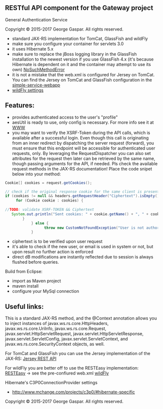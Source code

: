 RESTful API component for the Gateway project
----
General Authentication Service

Copyright © 2015-2017 George Gaspar. All rights reserved.

- standard JAX-RS implementation for TomCat, GlassFish and wildFly 
- make sure you configure your container for servlets 3.0
- it uses Hibernate 5.x
- make sure to replace the jBoss logging library in the GlassFish installation to the newest version if you use GlassFish 4.x (it's because Hibernate is dependent on it and the container may attempt to use its own) [NoSuchMethodError](https://medium.com/@mertcal/using-hibernate-5-on-payara-cc242212a5d6#.n537odinq)
- it is not a mistake that the web.xml is configured for Jersey on TomCat. You can find the Jersey on TomCat and GlassFish configuration in the [simple-service-webapp](https://github.com/igeorge0902/Gateway/tree/master/simple-service-webapp/src/main/webapp/WEB-INF)
- [wildFly settings](https://github.com/igeorge0902/Gateway/tree/update/API/wildFly)

Features:
----
- provides authenticated access to the user's "profile"
- aesUtil is ready to use, only config is necessary. For more info see it at [WWW](https://github.com/igeorge0902/Gateway/tree/update/WWW)
- you may want to verify the XSRF-Token during the API calls, which is available after a successful login. Even though this call is originating from an inner redirect by dispatching the server request (forward), you must ensure that this endpoint will be accessible for authenticated user requests, only. By leveraging the RequestDispatcher you can also set attributes for the request then later can be retrieved by the same name, though passing arguments for the API, if needed. Pls check the available request methods in the JAX-RS documentation! Place the code snipet below into your method:

```Java
Cookie[] cookies = request.getCookies();

// check if the original response cookie for the same client is present
if (cookies != null && headers.getRequestHeader("Ciphertext").isEmpty()) {
	 for (Cookie cookie : cookies) {
				 
//TODO: validate XSRF-TOKEN && Ciphertext
   System.out.println("Sent cookies: " + cookie.getName() + ", " + cookie.getValue());
        }
			} else {
		          throw new CustomNotFoundException("User is not authorized!");
			}
```
- ciphertext is to be verified upon user request
- it's able to check if the new user, or email is used in system or not, but upon result no further action is enforced
- direct dB modifications are instantly reflected due to session is always flushed before queries.

Build from Eclipse:
- import as Maven project
- maven install
- configure your MySql connection

Useful links:
----

This is a standard JAX-RS method, and the @Context annotation allows you to inject instances of javax.ws.rs.core.HttpHeaders, javax.ws.rs.core.UriInfo, javax.ws.rs.core.Request, javax.servlet.HttpServletRequest, javax.servlet.HttpServletResponse, javax.servlet.ServletConfig, javax.servlet.ServletContext, and javax.ws.rs.core.SecurityContext objects, as well.

For TomCat and GlassFish you can use the Jersey implementation of the JAX-RS:
[Jersey REST API](https://jersey.java.net/documentation/latest/jaxrs-resources.html#d0e2822)

For wildFly you are better off to use the RESTEasy implementation:
[RESTEasy](https://docs.jboss.org/resteasy/2.0.0.GA/userguide/html_single/#_Context)
-> see the pre-confiured web.xml [wildFly](https://github.com/igeorge0902/Gateway/blob/master/API/wildFly/web.xml)

Hibernate's C3P0ConnectionProvider settings
- http://www.mchange.com/projects/c3p0/#hibernate-specific

Copyright © 2015-2017 George Gaspar. All rights reserved.
